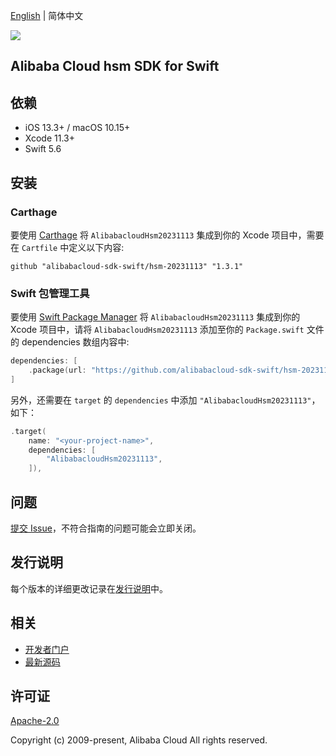 [English](README.md) | 简体中文

![](https://aliyunsdk-pages.alicdn.com/icons/AlibabaCloud.svg)

## Alibaba Cloud hsm SDK for Swift

## 依赖

- iOS 13.3+ / macOS 10.15+
- Xcode 11.3+
- Swift 5.6

## 安装

### Carthage

要使用 [Carthage](https://github.com/Carthage/Carthage) 将 `AlibabacloudHsm20231113` 集成到你的 Xcode 项目中，需要在 `Cartfile` 中定义以下内容:

```ogdl
github "alibabacloud-sdk-swift/hsm-20231113" "1.3.1"
```

### Swift 包管理工具

要使用 [Swift Package Manager](https://swift.org/package-manager/) 将 `AlibabacloudHsm20231113` 集成到你的 Xcode 项目中，请将 `AlibabacloudHsm20231113` 添加至你的 `Package.swift` 文件的 dependencies 数组内容中:

```swift
dependencies: [
    .package(url: "https://github.com/alibabacloud-sdk-swift/hsm-20231113.git", from: "1.3.1")
]
```

另外，还需要在 `target` 的 `dependencies` 中添加 `"AlibabacloudHsm20231113"`，如下：

```swift
.target(
    name: "<your-project-name>",
    dependencies: [
        "AlibabacloudHsm20231113",
    ]),
```

## 问题

[提交 Issue](https://github.com/alibabacloud-sdk-swift/hsm-20231113/issues/new)，不符合指南的问题可能会立即关闭。

## 发行说明

每个版本的详细更改记录在[发行说明](./ChangeLog.txt)中。

## 相关

* [开发者门户](https://next.api.aliyun.com/home)
* [最新源码](https://github.com/alibabacloud-sdk-swift/hsm-20231113)

## 许可证

[Apache-2.0](http://www.apache.org/licenses/LICENSE-2.0)

Copyright (c) 2009-present, Alibaba Cloud All rights reserved.
